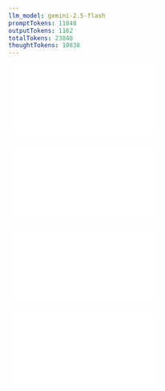 ```yaml
---
llm_model: gemini-2.5-flash
promptTokens: 11848
outputTokens: 1162
totalTokens: 23848
thoughtTokens: 10838
---
```


![@](steps/_.3eb68380.md)

![@](steps/_.8d3121d3.md)

![@](steps/_.668af82c.md)

![@](steps/response.71612858.md)